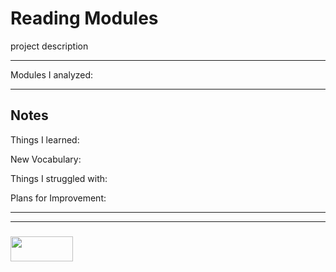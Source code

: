 # Reading Modules

project description

---

Modules I analyzed:



---

## Notes

Things I learned:

New Vocabulary:

Things I struggled with:

Plans for Improvement:

___
___
### <a href="http://elewa.education/blog" target="_blank"><img src="https://user-images.githubusercontent.com/18554853/34921062-506450ae-f97d-11e7-875f-6feeb26ad72d.png" width="100" height="40"/></a>
